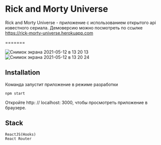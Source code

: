# Rick and Morty Universe

Rick and Morty Universe - приложение с использованием открытого api известного сериала.
Демоверсию можно посмотреть по ссылке https://rick-morty-universe.herokuapp.com

=======

![Снимок экрана 2021-05-12 в 13 20 13](https://user-images.githubusercontent.com/64001891/117978401-7e196280-b33a-11eb-9362-772d65843117.png)
![Снимок экрана 2021-05-12 в 13 20 24](https://user-images.githubusercontent.com/64001891/117978408-81145300-b33a-11eb-8007-0336650d2023.png)

## Installation

Команда запустит приложение в режиме разработки

```
npm start
```

Откройте http: // localhost: 3000, чтобы просмотреть приложение в браузере.

## Stack

```
ReactJS(Hooks)
React Router
```
